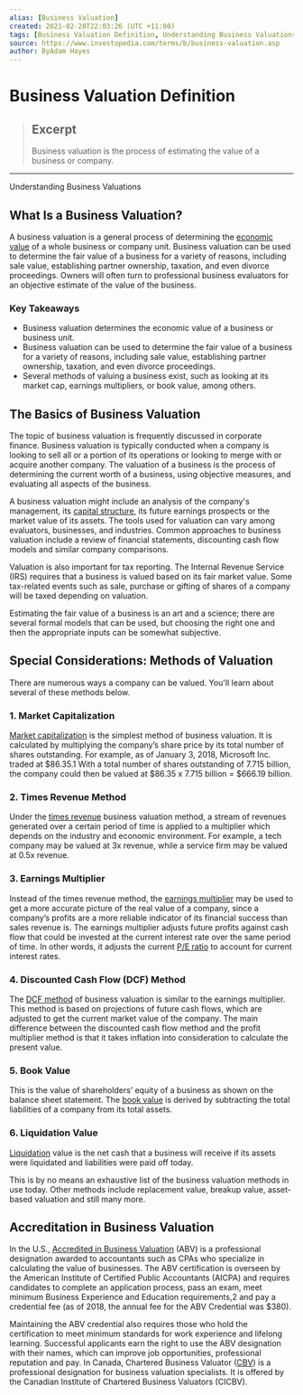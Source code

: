 ```yaml
---
alias: [Business Valuation]
created: 2021-02-28T22:03:26 (UTC +11:00)
tags: [Business Valuation Definition, Understanding Business Valuations]
source: https://www.investopedia.com/terms/b/business-valuation.asp
author: ByAdam Hayes
---
```


# Business Valuation Definition

> ## Excerpt
> Business valuation is the process of estimating the value of a business or company.

---

Understanding Business Valuations
## What Is a Business Valuation?

A business valuation is a general process of determining the [economic value](https://www.investopedia.com/terms/e/economic-value.asp) of a whole business or company unit. Business valuation can be used to determine the fair value of a business for a variety of reasons, including sale value, establishing partner ownership, taxation, and even divorce proceedings. Owners will often turn to professional business evaluators for an objective estimate of the value of the business.

### Key Takeaways

-   Business valuation determines the economic value of a business or business unit.
-   Business valuation can be used to determine the fair value of a business for a variety of reasons, including sale value, establishing partner ownership, taxation, and even divorce proceedings.
-   Several methods of valuing a business exist, such as looking at its market cap, earnings multipliers, or book value, among others.

## The Basics of Business Valuation

The topic of business valuation is frequently discussed in corporate finance. Business valuation is typically conducted when a company is looking to sell all or a portion of its operations or looking to merge with or acquire another company. The valuation of a business is the process of determining the current worth of a business, using objective measures, and evaluating all aspects of the business.

A business valuation might include an analysis of the company's management, its [capital structure](https://www.investopedia.com/terms/c/capitalstructure.asp), its future earnings prospects or the market value of its assets. The tools used for valuation can vary among evaluators, businesses, and industries. Common approaches to business valuation include a review of financial statements, discounting cash flow models and similar company comparisons.

Valuation is also important for tax reporting. The Internal Revenue Service (IRS) requires that a business is valued based on its fair market value. Some tax-related events such as sale, purchase or gifting of shares of a company will be taxed depending on valuation.

Estimating the fair value of a business is an art and a science; there are several formal models that can be used, but choosing the right one and then the appropriate inputs can be somewhat subjective.

## Special Considerations: Methods of Valuation

There are numerous ways a company can be valued. You'll learn about several of these methods below.

### 1\. Market Capitalization

[Market capitalization](https://www.investopedia.com/terms/m/marketcapitalization.asp) is the simplest method of business valuation. It is calculated by multiplying the company’s share price by its total number of shares outstanding. For example, as of January 3, 2018, Microsoft Inc. traded at $86.35.1 With a total number of shares outstanding of 7.715 billion, the company could then be valued at $86.35 x 7.715 billion = $666.19 billion.

### 2\. Times Revenue Method

Under the [times revenue](https://www.investopedia.com/terms/t/times-revenue-method.asp) business valuation method, a stream of revenues generated over a certain period of time is applied to a multiplier which depends on the industry and economic environment. For example, a tech company may be valued at 3x revenue, while a service firm may be valued at 0.5x revenue.

### 3\. Earnings Multiplier

Instead of the times revenue method, the [earnings multiplier](https://www.investopedia.com/terms/e/earningsmultiplier.asp) may be used to get a more accurate picture of the real value of a company, since a company’s profits are a more reliable indicator of its financial success than sales revenue is. The earnings multiplier adjusts future profits against cash flow that could be invested at the current interest rate over the same period of time. In other words, it adjusts the current [P/E ratio](https://www.investopedia.com/terms/p/price-earningsratio.asp) to account for current interest rates.

### 4\. Discounted Cash Flow (DCF) Method

The [DCF method](https://www.investopedia.com/terms/d/dcf.asp) of business valuation is similar to the earnings multiplier. This method is based on projections of future cash flows, which are adjusted to get the current market value of the company. The main difference between the discounted cash flow method and the profit multiplier method is that it takes inflation into consideration to calculate the present value.

### 5\. Book Value

This is the value of shareholders’ equity of a business as shown on the balance sheet statement. The [book value](https://www.investopedia.com/terms/b/bookvalue.asp) is derived by subtracting the total liabilities of a company from its total assets.

### 6\. Liquidation Value

[Liquidation](https://www.investopedia.com/terms/l/liquidation-value.asp) value is the net cash that a business will receive if its assets were liquidated and liabilities were paid off today.

This is by no means an exhaustive list of the business valuation methods in use today. Other methods include replacement value, breakup value, asset-based valuation and still many more.

## Accreditation in Business Valuation

In the U.S., [Accredited in Business Valuation](https://www.investopedia.com/terms/a/accredited-in-business-valuation-abv.asp) (ABV) is a professional designation awarded to accountants such as CPAs who specialize in calculating the value of businesses. The ABV certification is overseen by the American Institute of Certified Public Accountants (AICPA) and requires candidates to complete an application process, pass an exam, meet minimum Business Experience and Education requirements,2 and pay a credential fee (as of 2018, the annual fee for the ABV Credential was $380).

Maintaining the ABV credential also requires those who hold the certification to meet minimum standards for work experience and lifelong learning. Successful applicants earn the right to use the ABV designation with their names, which can improve job opportunities, professional reputation and pay. In Canada, Chartered Business Valuator ([CBV](https://www.investopedia.com/terms/c/cbv.asp)) is a professional designation for business valuation specialists. It is offered by the Canadian Institute of Chartered Business Valuators (CICBV).
